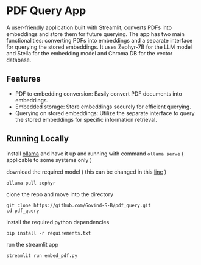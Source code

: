 # PDF Query App
A user-friendly application built with Streamlit, converts PDFs into embeddings and store them for future querying. 
The app has two main functionalities: converting PDFs into embeddings and a separate interface for querying the stored embeddings. 
It uses Zephyr-7B for the LLM model and Stella for the embedding model and Chroma DB for the vector database.

## Features
- PDF to embedding conversion: Easily convert PDF documents into embeddings.
- Embedded storage: Store embeddings securely for efficient querying.
- Querying on stored embeddings: Utilize the separate interface to query the stored embeddings for specific information retrieval.

## Running Locally
install [ollama](https://ollama.ai/download)
and have it up and running with command `ollama serve` ( applicable to some systems only )  

download the required model ( this can be changed in this [line](https://github.com/Govind-S-B/pdf_query/blob/f80867040a419d2963b157d4e38c17676f2080aa/pages/query_pdf.py#L14C1-L15C1) )
```
ollama pull zephyr
```


clone the repo and move into the directory
```
git clone https://github.com/Govind-S-B/pdf_query.git
cd pdf_query
```
install the required python dependencies
```
pip install -r requirements.txt
```
run the streamlit app
```
streamlit run embed_pdf.py
```

